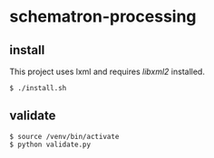 # schematron-processing

## install

This project uses lxml and requires *libxml2* installed.

    $ ./install.sh
    
## validate

    $ source /venv/bin/activate
    $ python validate.py

